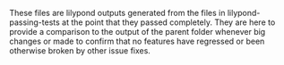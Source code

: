 These files are lilypond outputs generated from the files in lilypond-passing-tests at the point that they passed completely.
They are here to provide a comparison to the output of the parent folder whenever big changes or made to confirm
that no features have regressed or been otherwise broken by other issue fixes.
